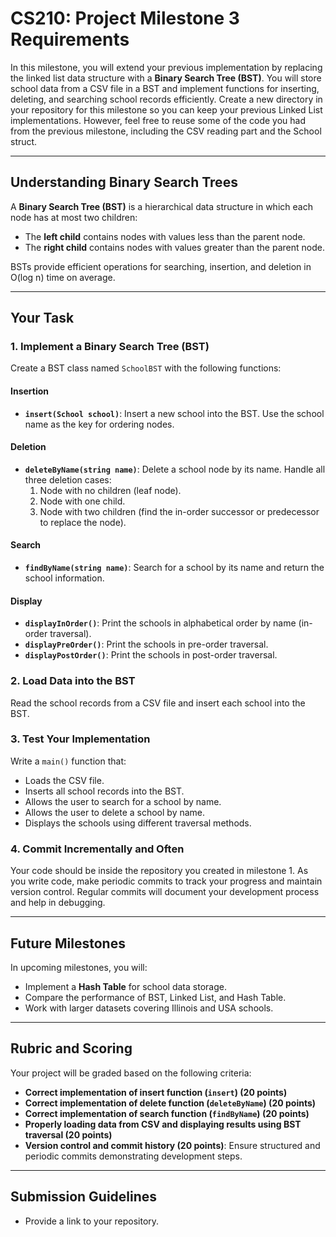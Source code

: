 # CS210: Project Milestone 3 Requirements

In this milestone, you will extend your previous implementation by replacing the linked list data structure with a **Binary Search Tree (BST)**. You will store school data from a CSV file in a BST and implement functions for inserting, deleting, and searching school records efficiently. 
Create a new directory in your repository for this milestone so you can keep your previous Linked List implementations. However, feel free to 
reuse some of the code you had from the previous milestone, including the CSV reading part and the School struct.

---

## Understanding Binary Search Trees
A **Binary Search Tree (BST)** is a hierarchical data structure in which each node has at most two children:
- The **left child** contains nodes with values less than the parent node.
- The **right child** contains nodes with values greater than the parent node.

BSTs provide efficient operations for searching, insertion, and deletion in O(log n) time on average.

---

## Your Task

### 1. Implement a Binary Search Tree (BST)
Create a BST class named `SchoolBST` with the following functions:

#### **Insertion**
- **`insert(School school)`**: Insert a new school into the BST. Use the school name as the key for ordering nodes.

#### **Deletion**
- **`deleteByName(string name)`**: Delete a school node by its name. Handle all three deletion cases:
  1. Node with no children (leaf node).
  2. Node with one child.
  3. Node with two children (find the in-order successor or predecessor to replace the node).

#### **Search**
- **`findByName(string name)`**: Search for a school by its name and return the school information.

#### **Display**
- **`displayInOrder()`**: Print the schools in alphabetical order by name (in-order traversal).
- **`displayPreOrder()`**: Print the schools in pre-order traversal.
- **`displayPostOrder()`**: Print the schools in post-order traversal.

### 2. Load Data into the BST
Read the school records from a CSV file and insert each school into the BST.

### 3. Test Your Implementation
Write a `main()` function that:
- Loads the CSV file.
- Inserts all school records into the BST.
- Allows the user to search for a school by name.
- Allows the user to delete a school by name.
- Displays the schools using different traversal methods.

### 4. Commit Incrementally and Often
Your code should be inside the repository you created in milestone 1. As you write code, make periodic commits to track your progress and maintain version control. Regular commits will document your development process and help in debugging.

---

## Future Milestones
In upcoming milestones, you will:
- Implement a **Hash Table** for school data storage.
- Compare the performance of BST, Linked List, and Hash Table.
- Work with larger datasets covering Illinois and USA schools.

---

## Rubric and Scoring
Your project will be graded based on the following criteria:
- **Correct implementation of insert function (`insert`) (20 points)**
- **Correct implementation of delete function (`deleteByName`) (20 points)**
- **Correct implementation of search function (`findByName`) (20 points)**
- **Properly loading data from CSV and displaying results using BST traversal (20 points)**
- **Version control and commit history (20 points)**: Ensure structured and periodic commits demonstrating development steps.

---

## Submission Guidelines
- Provide a link to your repository.
